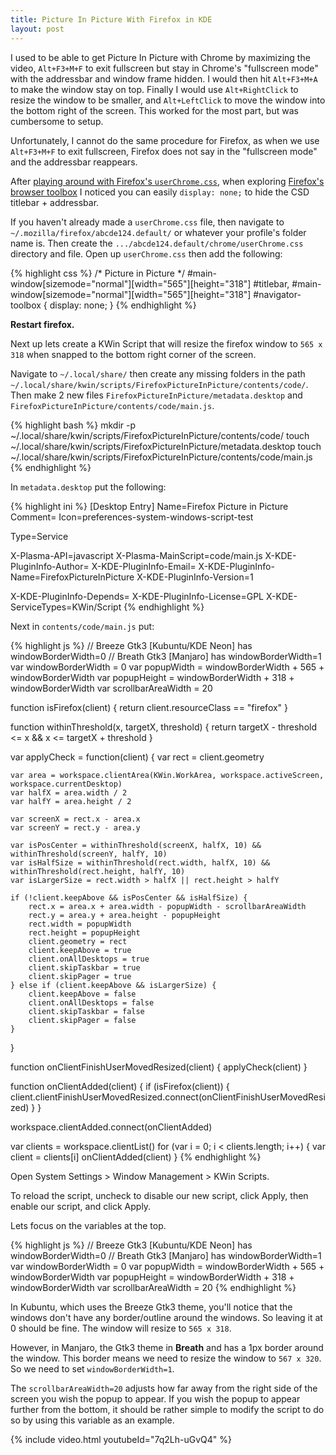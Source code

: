 ```yaml
---
title: Picture In Picture With Firefox in KDE
layout: post
---
```


I used to be able to get Picture In Picture with Chrome by maximizing the video, `Alt+F3+M+F` to exit fullscreen but stay in Chrome's "fullscreen mode" with the addressbar and window frame hidden. I would then hit `Alt+F3+M+A` to make the window stay on top. Finally I would use `Alt+RightClick` to resize the window to be smaller, and `Alt+LeftClick` to move the window into the bottom right of the screen. This worked for the most part, but was cumbersome to setup.

Unfortunately, I cannot do the same procedure for Firefox, as when we use `Alt+F3+M+F` to exit fullscreen, Firefox does not say in the "fullscreen mode" and the addressbar reappears.

After [playing around with Firefox's `userChrome.css`](/kde/#firefox), when exploring [Firefox's browser toolbox](https://developer.mozilla.org/en-US/docs/Tools/Browser_Toolbox) I noticed you can easily `display: none;` to hide the CSD titlebar + addressbar.

If you haven't already made a `userChrome.css` file, then navigate to `~/.mozilla/firefox/abcde124.default/` or whatever your profile's folder name is. Then create the `.../abcde124.default/chrome/userChrome.css` directory and file. Open up `userChrome.css` then add the following:

{% highlight css %}
/* Picture in Picture */
#main-window[sizemode="normal"][width="565"][height="318"] #titlebar,
#main-window[sizemode="normal"][width="565"][height="318"] #navigator-toolbox {
	display: none;
}
{% endhighlight %}

**Restart firefox.**

Next up lets create a KWin Script that will resize the firefox window to `565 x 318` when snapped to the bottom right corner of the screen.

Navigate to `~/.local/share/` then create any missing folders in the path `~/.local/share/kwin/scripts/FirefoxPictureInPicture/contents/code/`. Then make 2 new files `FirefoxPictureInPicture/metadata.desktop` and `FirefoxPictureInPicture/contents/code/main.js`.

{% highlight bash %}
mkdir -p ~/.local/share/kwin/scripts/FirefoxPictureInPicture/contents/code/
touch ~/.local/share/kwin/scripts/FirefoxPictureInPicture/metadata.desktop
touch ~/.local/share/kwin/scripts/FirefoxPictureInPicture/contents/code/main.js
{% endhighlight %}

In `metadata.desktop` put the following:

{% highlight ini %}
[Desktop Entry]
Name=Firefox Picture in Picture
Comment=
Icon=preferences-system-windows-script-test

Type=Service

X-Plasma-API=javascript
X-Plasma-MainScript=code/main.js
X-KDE-PluginInfo-Author=
X-KDE-PluginInfo-Email=
X-KDE-PluginInfo-Name=FirefoxPictureInPicture
X-KDE-PluginInfo-Version=1

X-KDE-PluginInfo-Depends=
X-KDE-PluginInfo-License=GPL
X-KDE-ServiceTypes=KWin/Script
{% endhighlight %}

Next in `contents/code/main.js` put:

{% highlight js %}
// Breeze Gtk3 [Kubuntu/KDE Neon] has windowBorderWidth=0
// Breath Gtk3 [Manjaro] has windowBorderWidth=1
var windowBorderWidth = 0
var popupWidth = windowBorderWidth + 565 + windowBorderWidth
var popupHeight = windowBorderWidth + 318 + windowBorderWidth
var scrollbarAreaWidth = 20

function isFirefox(client) {
	return client.resourceClass == "firefox"
}

function withinThreshold(x, targetX, threshold) {
	return targetX - threshold <= x && x <= targetX + threshold
}

var applyCheck = function(client) {
	var rect = client.geometry

	var area = workspace.clientArea(KWin.WorkArea, workspace.activeScreen, workspace.currentDesktop)
	var halfX = area.width / 2
	var halfY = area.height / 2

	var screenX = rect.x - area.x
	var screenY = rect.y - area.y

	var isPosCenter = withinThreshold(screenX, halfX, 10) && withinThreshold(screenY, halfY, 10)
	var isHalfSize = withinThreshold(rect.width, halfX, 10) && withinThreshold(rect.height, halfY, 10)
	var isLargerSize = rect.width > halfX || rect.height > halfY

	if (!client.keepAbove && isPosCenter && isHalfSize) {
		rect.x = area.x + area.width - popupWidth - scrollbarAreaWidth
		rect.y = area.y + area.height - popupHeight
		rect.width = popupWidth
		rect.height = popupHeight
		client.geometry = rect
		client.keepAbove = true
		client.onAllDesktops = true
		client.skipTaskbar = true
		client.skipPager = true
	} else if (client.keepAbove && isLargerSize) {
		client.keepAbove = false
		client.onAllDesktops = false
		client.skipTaskbar = false
		client.skipPager = false
	}

}

function onClientFinishUserMovedResized(client) {
	applyCheck(client)
}

function onClientAdded(client) {
	if (isFirefox(client)) {
		client.clientFinishUserMovedResized.connect(onClientFinishUserMovedResized)
	}
}

workspace.clientAdded.connect(onClientAdded)

var clients = workspace.clientList()
for (var i = 0; i < clients.length; i++) {
	var client = clients[i]
	onClientAdded(client)
}
{% endhighlight %}

Open System Settings > Window Management > KWin Scripts.

To reload the script, uncheck to disable our new script, click Apply, then enable our script, and click Apply.

Lets focus on the variables at the top.

{% highlight js %}
// Breeze Gtk3 [Kubuntu/KDE Neon] has windowBorderWidth=0
// Breath Gtk3 [Manjaro] has windowBorderWidth=1
var windowBorderWidth = 0
var popupWidth = windowBorderWidth + 565 + windowBorderWidth
var popupHeight = windowBorderWidth + 318 + windowBorderWidth
var scrollbarAreaWidth = 20
{% endhighlight %}

In Kubuntu, which uses the Breeze Gtk3 theme, you'll notice that the windows don't have any border/outline around the windows. So leaving it at 0 should be fine. The window will resize to `565 x 318`.

However, in Manjaro, the Gtk3 theme in **Breath** and has a 1px border around the window. This border means we need to resize the window to `567 x 320`. So we need to set `windowBorderWidth=1`.

The `scrollbarAreaWidth=20` adjusts how far away from the right side of the screen you wish the popup to appear. If you wish the popup to appear further from the bottom, it should be rather simple to modify the script to do so by using this variable as an example.

{% include video.html youtubeId="7q2Lh-uGvQ4" %}
